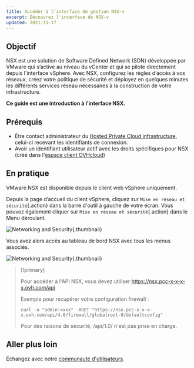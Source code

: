 ```yaml
---
title: Accéder à l’interface de gestion NSX-v
excerpt: Découvrez l'interface de NSX-v
updated: 2021-11-17
---
```


## Objectif

NSX est une solution de Software Defined Network (SDN) développée par VMware qui s’active au niveau du vCenter et qui se pilote directement depuis l'interface vSphere. Avec NSX, configurez les règles d’accès à vos réseaux, créez votre politique de sécurité et déployez en quelques minutes les différents services réseau nécessaires à la construction de votre infrastructure.

**Ce guide est une introduction à l'interface NSX.**

## Prérequis

- Être contact administrateur du [Hosted Private Cloud infrastructure](https://www.ovhcloud.com/fr/enterprise/products/hosted-private-cloud/), celui-ci recevant les identifiants de connexion.
- Avoir un identifiant utilisateur actif avec les droits spécifiques pour NSX (créé dans l'[espace client OVHcloud](https://www.ovh.com/auth/?action=gotomanager&from=https://www.ovh.com/fr/&ovhSubsidiary=fr))

## En pratique

VMware NSX est disponible depuis le client web vSphere uniquement.

Depuis la page d’accueil du client vSphere, cliquez sur `Mise en réseau et sécurité`{.action} dans la barre d'outil à gauche de votre écran.
Vous pouvez également cliquer sur `Mise en réseau et sécurité`{.action} dans le Menu déroulant.

![Networking and Security](images/Inter01fr.png){.thumbnail}

Vous avez alors accès au tableau de bord NSX avec tous les menus associés.

![Networking and Security](images/Inter02fr.png){.thumbnail}

> [!primary]
>
> Pour accéder à l'API NSX, vous devez utiliser https://nsx.pcc-x-x-x-x.ovh.com/api
>
> Exemple pour récupérer votre configuration firewall :
>
> ```
> curl -u "admin:xxxx" -XGET "https://nsx.pcc-x-x-x-x.ovh.com/api/4.0/firewall/globalroot-0/defaultconfig"
> ```
>
> Pour des raisons de sécurité, /api/1.0/ n'est pas prise en charge.
>

## Aller plus loin

Échangez avec notre [communauté d'utilisateurs](/links/community).
